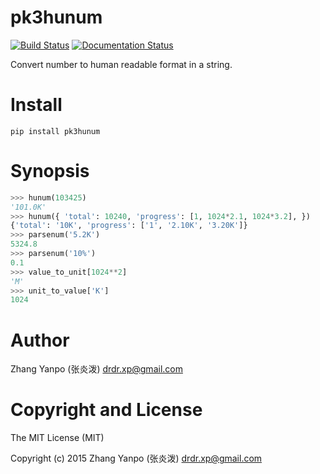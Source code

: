 # pk3hunum

[![Build Status](https://travis-ci.com/pykit3/pk3hunum.svg?branch=master)](https://travis-ci.com/pykit3/pk3hunum)
[![Documentation Status](https://readthedocs.org/projects/pk3hunum/badge/?version=stable)](https://pk3hunum.readthedocs.io/en/stable/?badge=stable)

Convert number to human readable format in a string.

# Install

```
pip install pk3hunum
```

# Synopsis

```python
>>> hunum(103425)
'101.0K'
>>> hunum({ 'total': 10240, 'progress': [1, 1024*2.1, 1024*3.2], })
{'total': '10K', 'progress': ['1', '2.10K', '3.20K']}
>>> parsenum('5.2K')
5324.8
>>> parsenum('10%')
0.1
>>> value_to_unit[1024**2]
'M'
>>> unit_to_value['K']
1024
```

#   Author

Zhang Yanpo (张炎泼) <drdr.xp@gmail.com>

#   Copyright and License

The MIT License (MIT)

Copyright (c) 2015 Zhang Yanpo (张炎泼) <drdr.xp@gmail.com>
